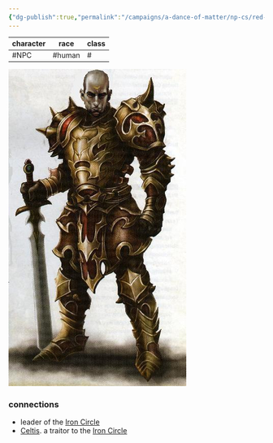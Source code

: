 ```yaml
---
{"dg-publish":true,"permalink":"/campaigns/a-dance-of-matter/np-cs/red-thorn/"}
---
```


| character | race   | class |
| --------- | ------ | ----- |
| #NPC   | #human | #    |

![](/img/user/attachments/img-Redthorn.jpg)
### connections
- leader of the [Iron Circle](Campaigns/A%20Dance%20of%20Matter/Clans%20⚔/Iron%20Circle.md)
- [Celtis](Campaigns/A%20Dance%20of%20Matter/NPCs%20🤖/Celtis.md). a traitor to the [Iron Circle](Campaigns/A%20Dance%20of%20Matter/Clans%20⚔/Iron%20Circle.md)
